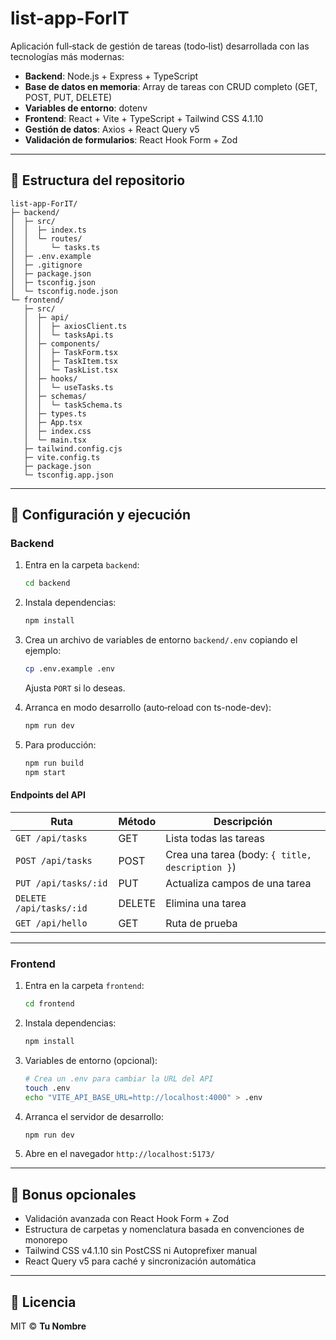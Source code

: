 # list-app-ForIT

Aplicación full‑stack de gestión de tareas (todo‑list) desarrollada con las tecnologías más modernas:

* **Backend**: Node.js + Express + TypeScript
* **Base de datos en memoria**: Array de tareas con CRUD completo (GET, POST, PUT, DELETE)
* **Variables de entorno**: dotenv
* **Frontend**: React + Vite + TypeScript + Tailwind CSS 4.1.10
* **Gestión de datos**: Axios + React Query v5
* **Validación de formularios**: React Hook Form + Zod

---

## 📂 Estructura del repositorio

```
list-app-ForIT/
├─ backend/
│  ├─ src/
│  │  ├─ index.ts
│  │  └─ routes/
│  │     └─ tasks.ts
│  ├─ .env.example
│  ├─ .gitignore
│  ├─ package.json
│  ├─ tsconfig.json
│  └─ tsconfig.node.json
└─ frontend/
   ├─ src/
   │  ├─ api/
   │  │  ├─ axiosClient.ts
   │  │  └─ tasksApi.ts
   │  ├─ components/
   │  │  ├─ TaskForm.tsx
   │  │  ├─ TaskItem.tsx
   │  │  └─ TaskList.tsx
   │  ├─ hooks/
   │  │  └─ useTasks.ts
   │  ├─ schemas/
   │  │  └─ taskSchema.ts
   │  ├─ types.ts
   │  ├─ App.tsx
   │  ├─ index.css
   │  └─ main.tsx
   ├─ tailwind.config.cjs
   ├─ vite.config.ts
   ├─ package.json
   └─ tsconfig.app.json
```

---

## 🚀 Configuración y ejecución

### Backend

1. Entra en la carpeta `backend`:

   ```bash
   cd backend
   ```

2. Instala dependencias:

   ```bash
   npm install
   ```

3. Crea un archivo de variables de entorno `backend/.env` copiando el ejemplo:

   ```bash
   cp .env.example .env
   ```

   Ajusta `PORT` si lo deseas.

4. Arranca en modo desarrollo (auto‑reload con ts-node-dev):

   ```bash
   npm run dev
   ```

5. Para producción:

   ```bash
   npm run build
   npm start
   ```

#### Endpoints del API

| Ruta                    | Método | Descripción                                     |
| ----------------------- | ------ | ----------------------------------------------- |
| `GET /api/tasks`        | GET    | Lista todas las tareas                          |
| `POST /api/tasks`       | POST   | Crea una tarea (body: `{ title, description }`) |
| `PUT /api/tasks/:id`    | PUT    | Actualiza campos de una tarea                   |
| `DELETE /api/tasks/:id` | DELETE | Elimina una tarea                               |
| `GET /api/hello`        | GET    | Ruta de prueba                                  |

---

### Frontend

1. Entra en la carpeta `frontend`:

   ```bash
   cd frontend
   ```

2. Instala dependencias:

   ```bash
   npm install
   ```

3. Variables de entorno (opcional):

   ```bash
   # Crea un .env para cambiar la URL del API
   touch .env
   echo "VITE_API_BASE_URL=http://localhost:4000" > .env
   ```

4. Arranca el servidor de desarrollo:

   ```bash
   npm run dev
   ```

5. Abre en el navegador `http://localhost:5173/`

---

## 🎁 Bonus opcionales

* Validación avanzada con React Hook Form + Zod
* Estructura de carpetas y nomenclatura basada en convenciones de monorepo
* Tailwind CSS v4.1.10 sin PostCSS ni Autoprefixer manual
* React Query v5 para caché y sincronización automática

---

## 📝 Licencia

MIT © **Tu Nombre**

